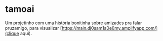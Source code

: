 # tamoai
Um projetinho com uma história bonitinha sobre amizades pra falar pruzamigo, para visualizar [https://main.dj0sam1a0e0my.amplifyapp.com/](clique aqui).
